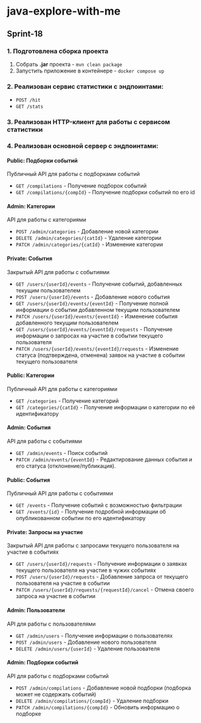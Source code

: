 # java-explore-with-me

## Sprint-18

### 1. Подготовлена сборка проекта
1. Собрать **.jar** проекта - `mvn clean package`
2. Запустить приложение в контейнере - `docker compose up`

### 2. Реализован сервис статистики c эндпоинтами:

- `POST /hit`
- `GET /stats`

### 3. Реализован HTTP-клиент для работы с сервисом статистики

### 4. Реализован основной сервер с эндпоинтами:

#### Public: Подборки событий
Публичный API для работы с подборками событий
- `GET /compilations` - Получение подборок событий
- `GET /compilations/{compId}` - Получение подборки событий по его id

#### Admin: Категории
API для работы с категориями
- `POST /admin/categories` - Добавление новой категории
- `DELETE /admin/categories/{catId}` - Удаление категории
- `PATCH /admin/categories/{catId}` - Изменение категории

#### Private: События
Закрытый API для работы с событиями
- `GET /users/{userId}/events` - Получение событий, добавленных текущим пользователем
- `POST /users/{userId}/events` - Добавление нового события
- `GET /users/{userId}/events/{eventId}` - Получение полной информации о событии добавленном текущим пользователем
- `PATCH /users/{userId}/events/{eventId}` - Изменение события добавленного текущим пользователем
- `GET /users/{userId}/events/{eventId}/requests` - Получение информации о запросах на участие в событии текущего пользователя
- `PATCH /users/{userId}/events/{eventId}/requests` - Изменение статуса (подтверждена, отменена) заявок на участие в событии текущего пользователя

#### Public: Категории
Публичный API для работы с категориями
- `GET /categories` - Получение категорий
- `GET /categories/{catId}` - Получение информации о категории по её идентификатору

#### Admin: События
API для работы с событиями
- `GET /admin/events` - Поиск событий
- `PATCH /admin/events/{eventId}` - Редактирование данных события и его статуса (отклонение/публикация).

#### Public: События
Публичный API для работы с событиями
- `GET /events` - Получение событий с возможностью фильтрации
- `GET /events/{id}` - Получение подробной информации об опубликованном событии по его идентификатору

#### Private: Запросы на участие
Закрытый API для работы с запросами текущего пользователя на участие в событиях
- `GET /users/{userId}/requests` - Получение информации о заявках текущего пользователя на участие в чужих событиях
- `POST /users/{userId}/requests` - Добавление запроса от текущего пользователя на участие в событии
- `PATCH /users/{userId}/requests/{requestId}/cancel` - Отмена своего запроса на участие в событии

#### Admin: Пользователи
API для работы с пользователями
- `GET /admin/users` - Получение информации о пользователях
- `POST /admin/users` - Добавление нового пользователя
- `DELETE /admin/users/{userId}` - Удаление пользователя

#### Admin: Подборки событий
API для работы с подборками событий
- `POST /admin/compilations` - Добавление новой подборки (подборка может не содержать событий)
- `DELETE /admin/compilations/{compId}` - Удаление подборки
- `PATCH /admin/compilations/{compId}` - Обновить информацию о подборке

